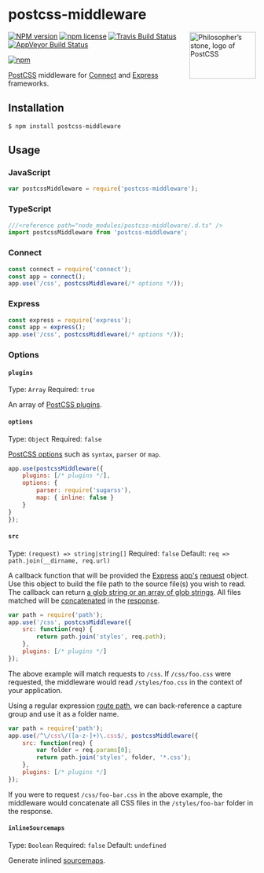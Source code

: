 # postcss-middleware

<img align="right" width="135" height="95"
     title="Philosopher’s stone, logo of PostCSS"
     src="http://postcss.github.io/postcss/logo-leftp.png">

[![NPM version](http://img.shields.io/npm/v/postcss-middleware.svg?style=flat)](https://www.npmjs.org/package/postcss-middleware)
[![npm license](http://img.shields.io/npm/l/postcss-middleware.svg?style=flat-square)](https://www.npmjs.org/package/postcss-middleware)
[![Travis Build Status](https://img.shields.io/travis/jedmao/postcss-middleware.svg?label=unix)](https://travis-ci.org/jedmao/postcss-middleware)
[![AppVeyor Build Status](https://img.shields.io/appveyor/ci/jedmao/postcss-middleware.svg?label=windows)](https://ci.appveyor.com/project/jedmao/postcss-middleware)

[![npm](https://nodei.co/npm/postcss-middleware.svg?downloads=true)](https://nodei.co/npm/postcss-middleware/)

[PostCSS](https://github.com/postcss/postcss) middleware for [Connect](https://github.com/senchalabs/connect#readme) and [Express][] frameworks.

## Installation

```
$ npm install postcss-middleware
```

## Usage

### JavaScript

```js
var postcssMiddleware = require('postcss-middleware');
```

### TypeScript

```ts
///<reference path="node_modules/postcss-middleware/.d.ts" />
import postcssMiddleware from 'postcss-middleware';
```

### Connect

```js
const connect = require('connect');
const app = connect();
app.use('/css', postcssMiddleware(/* options */));
```

### Express

```js
const express = require('express');
const app = express();
app.use('/css', postcssMiddleware(/* options */));
```

### Options

#### `plugins`

Type: `Array`
Required: `true`

An array of [PostCSS plugins](https://github.com/postcss/postcss#plugins).

#### `options`

Type: `Object`
Required: `false`

[PostCSS options](https://github.com/postcss/postcss#options) such as `syntax`, `parser` or `map`.

```js
app.use(postcssMiddleware({
	plugins: [/* plugins */],
	options: {
		parser: require('sugarss'),
		map: { inline: false }
	}
}
});
```

#### `src`

Type: `(request) => string|string[]`
Required: `false`
Default: `req => path.join(__dirname, req.url)`

A callback function that will be provided the [Express][] [app's](http://expressjs.com/4x/api.html#app) [request](http://expressjs.com/4x/api.html#req) object. Use this object to build the file path to the source file(s) you wish to read. The callback can return [a glob string or an array of glob strings](https://github.com/wearefractal/vinyl-fs#srcglobs-opt). All files matched will be [concatenated](https://github.com/wearefractal/gulp-concat) in the [response](http://expressjs.com/4x/api.html#res.send).

```js
var path = require('path');
app.use('/css', postcssMiddleware({
	src: function(req) {
		return path.join('styles', req.path);
	},
	plugins: [/* plugins */]
});
```

The above example will match requests to `/css`. If `/css/foo.css` were requested, the middleware would read `/styles/foo.css` in the context of your application.

Using a regular expression [route path](http://expressjs.com/guide/routing.html), we can back-reference a capture group and use it as a folder name.

```js
var path = require('path');
app.use(/^\/css\/([a-z-]+)\.css$/, postcssMiddleware({
	src: function(req) {
		var folder = req.params[0];
		return path.join('styles', folder, '*.css');
	},
	plugins: [/* plugins */]
});
```

If you were to request `/css/foo-bar.css` in the above example, the middleware would concatenate all CSS files in the `/styles/foo-bar` folder in the response.

#### `inlineSourcemaps`

Type: `Boolean`
Required: `false`
Default: `undefined`

Generate inlined [sourcemaps](https://github.com/floridoo/gulp-sourcemaps).

[Express]: http://expressjs.com/
